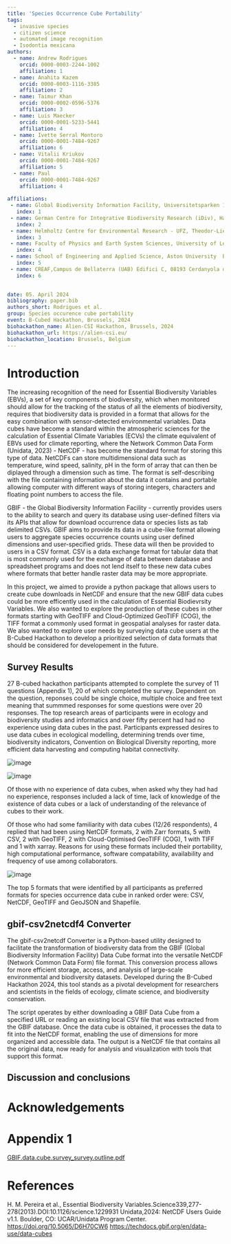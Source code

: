 ```yaml
---
title: 'Species Occurrence Cube Portability'
tags:
  - invasive species
  - citizen science
  - automated image recognition
  - Isodontia mexicana
authors:
  - name: Andrew Rodrigues
    orcid: 0000-0003-2244-1002
    affiliation: 1
  - name: Anahita Kazem
    orcid: 0000-0003-1116-3385
    affiliation: 2
  - name: Taimur Khan
    orcid: 0000-0002-0596-5376
    affiliation: 3  
  - name: Luis Maecker
    orcid: 0000-0001-5233-5441
    affiliation: 4  
  - name: Ivette Serral Montoro
    orcid: 0000-0001-7484-9267
    affiliation: 6   
  - name: Vitalii Kriukov
    orcid: 0000-0001-7484-9267
    affiliation: 5  
  - name: Paul
    orcid: 0000-0001-7484-9267
    affiliation: 4  
    
affiliations:
 - name: Global Biodiversity Information Facility, Universitetsparken 15, DK-2100 Copenhagen, Denmark
   index: 1
 - name: German Centre for Integrative Biodiversity Research (iDiv), Halle-Jena-Leipzig, Puschstrasse 4, 04103 Leipzig, Germany
   index: 2
 - name: Helmholtz Centre for Environmental Research - UFZ, Theodor-Lieser-Str. 4, 06120 Halle, Germany 
   index: 3
 - name: Faculty of Physics and Earth System Sciences, University of Leipzig, Linnéstraße 5, 04103 Leipzig
   index: 4
 - name: School of Engineering and Applied Science, Aston University  B4 7ET Birmingham, United Kingdom
   index: 5
 - name: CREAF,Campus de Bellaterra (UAB) Edifici C, 08193 Cerdanyola del Vallès, Spain
   index: 6
 

date: 05. April 2024
bibliography: paper.bib
authors_short: Rodrigues et al.
group: Species occurence cube portability
event: B-Cubed Hackathon, Brussels, 2024
biohackathon_name: Alien-CSI Hackathon, Brussels, 2024
biohackathon_url: https://alien-csi.eu/
biohackathon_location: Brussels, Belgium
---
```


# Introduction

The increasing recognition of the need for Essential Biodiversity Variables (EBVs), a set of key components of biodiversity, which when monitored should allow for the tracking of the status of all the elements of biodiversity, requires that biodiversity data is provided in a format that allows for the easy combination with sensor-detected environmental variables. Data cubes have become a standard within the atmospheric sciences for the calculation of Essential Climate Variables (ECVs) the climate equivalent of EBVs used for climate reporting, where the Network Common Data Form (Unidata, 2023) - NetCDF - has become the standard format for storing this type of data.  NetCDFs can store multidimensional data such as temperature, wind speed, salinity, pH in the form of array that can then be diplayed through a dimension such as time.  The format is self-describing with the file containing information about the data it contains and portable allowing computer with different ways of storing integers, characters and floating point numbers to access the file. 

GBIF - the Global Biodiversity Information Facility - currently provides users to the ability to search and query its database using user-defined filters via its APIs that allow for download occurrence data or species lists as tab delimited CSVs. GBIF aims to provide its data in a cube-like format allowing users to aggregate species occurrence counts using user defined dimensions and user-specified grids. These data will then be provided to users in a CSV format. CSV is a data exchange format for tabular data that is most commonly used for the exchange of data between database and spreadsheet programs and does not lend itself to these new data cubes where formats that better handle raster data may be more appropriate.

In this project, we aimed to provide a python package that allows users to create cube downloads in NetCDF and ensure that the new GBIF data cubes could be more efficently used in the calculation of Essential Biodievrsity Variables.  We also wanted to explore the production of these cubes in other formats starting with GeoTIFF and Cloud-Optimized GeoTIFF (COG), the TIFF format a commonly used format in geospatial analyses for raster data.  We also wanted to explore user needs by surveying data cube users at the B-Cubed Hackathon to develop a prioritized selection of data formats that should be considered for developement in the future. 

## Survey Results
27 B-cubed hackathon participants attempted to complete the survey of 11 questions (Appendix 1), 20 of which completed the survey.  Dependent on the question, reponses could be single choice, multiple choice and free text meaning that summmed responses for some questions were over 20 responses.  The top research areas of participants were in ecology and biodiversity studies and informatics and over fifty percent had had no experience using data cubes in the past.  Participants expressed desires to use data cubes in ecological modelling, determining trends over time, biodiversity indicators, Convention on Biological Diversity reporting, more efficient data harvesting and computing habitat connectivity.

![image](https://github.com/b-cubed-eu/project9/assets/31403807/5b51f95f-4ab4-453e-bea8-a43901c89771)


![image](https://github.com/b-cubed-eu/project9/assets/31403807/21e4af02-2eb3-40d0-9594-1400de9f2199)

Of those with no experience of data cubes, when asked why they had had no experience, responses included a lack of time, lack of knowledge of the existence of data cubes or a lack of understanding of the relevance of cubes to their work. 

Of those who had some familiarity with data cubes (12/26 respondents), 4 replied that had been using NetCDF formats, 2 with Zarr formats, 5 with CSV, 2 with GeoTIFF, 2 with Cloud-Optimised GeoTIFF (COG), 1 with TIFF and 1 with xarray. Reasons for using these formats included their portability, high computational performance, software compatability, availability and frequency of use among collaborators.

![image](https://github.com/b-cubed-eu/project9/assets/31403807/3e82f521-56d7-4904-bb9f-3d7e87a391ff)

The top 5 formats that were identified by all participants as preferred formats for species occurrence data cube in ranked order were: CSV, NetCDF, GeoTIFF and GeoJSON and Shapefile. 

### 


## gbif-csv2netcdf4 Converter

The gbif-csv2netcdf Converter is a Python-based utility designed to facilitate the transformation of biodiversity data from the GBIF (Global Biodiversity Information Facility) Data Cube format into the versatile NetCDF (Network Common Data Form) file format. This conversion process allows for more efficient storage, access, and analysis of large-scale environmental and biodiversity datasets. Developed during the B-Cubed Hackathon 2024, this tool stands as a pivotal development for researchers and scientists in the fields of ecology, climate science, and biodiversity conservation.

The script operates by either downloading a GBIF Data Cube from a specified URL or reading an existing local CSV file that was extracted from the GBIF database. Once the data cube is obtained, it processes the data to fit into the NetCDF format, enabling the use of dimensions for more organized and accessible data. The output is a NetCDF file that contains all the original data, now ready for analysis and visualization with tools that support this format.


## Discussion and conclusions



# Acknowledgements

# Appendix 1
[GBIF.data.cube.survey_survey.outline.pdf](https://github.com/b-cubed-eu/project9/files/15039662/GBIF.data.cube.survey_survey.outline.pdf)


# References
H. M. Pereira et al., Essential Biodiversity Variables.Science339,277-278(2013).DOI:10.1126/science.1229931
Unidata,2024: NetCDF Users Guide  v1.1. Boulder, CO: UCAR/Unidata Program Center. https://doi.org/10.5065/D6H70CW6
https://techdocs.gbif.org/en/data-use/data-cubes

